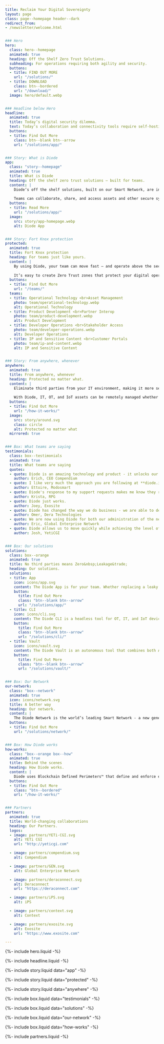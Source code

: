 ```yaml
---
title: Reclaim Your Digital Sovereignty
layout: page
class: page--homepage header--dark
redirect_from:
- /newsletter/welcome.html


### Hero
hero:
  class: hero--homepage
  animated: true
  heading: Off the Shelf Zero Trust Solutions.
  subheading: For operations requiring both agility and security.
  buttons:
  - title: FIND OUT MORE
    url: "/solutions/"
  - title: DOWNLOAD
    class: btn--bordered
    url: "/download/"
  image: hero/default.webp


### Headline below Hero
headline:
  animated: true
  title: Today’s digital security dilemma.
  text: Today’s collaboration and connectivity tools require self-hosting or third-party involvement - burdening teams with cost, complexity, and security compromises. Diode has a better way.
  buttons:
  - title: Find Out More
    class: btn--blank btn--arrow
    url: "/solutions/app/"


### Story: What is Diode
app:
  class: "story--homepage"
  animated: true
  title: What is Diode
  heading: Off the shelf zero trust solutions – built for teams.
  content: |
    Diode’s off the shelf solutions, built on our Smart Network, are intuitive and easy to use.  Your teams can quickly and securely access each other - and their assets – no matter where they are in the world.
    
    Teams can collaborate, share, and access assets and other secure systems without the fear of loss of valuable IP or data.
  buttons:
  - title: Read More
    url: "/solutions/app/"
  image:
    src: story/app-homepage.webp
    alt: Diode App


### Story: Fort Knox protection
protected:
  animated: true
  title: Fort Knox protection
  heading: For teams just like yours.
  content: |
    By using Diode, your team can move fast – and operate above the security level that your organization requires.    
    
    It’s easy to create Zero Trust zones that protect your digital operations and allow your partners to securely interoperate.  Get up and running quickly without burdening your IT team.
  buttons:
  - title: Find Out More
    url: "/teams/"
  teams:
  - title: Operational Technology <br>Asset Management
    photo: team/operational-technology.webp
    alt: Operational Technology
  - title: Product Development <br>Partner Interop
    photo: team/product-development.webp
    alt: Product Development
  - title: Developer Operations <br>Stakeholder Access
    photo: team/developer-operations.webp
    alt: Developer Operations
  - title: IP and Sensitive Content <br>Customer Portals
    photo: team/ip-and-content.webp
    alt: IP and Sensitive Content


### Story: From anywhere, whenever
anywhere:
  animated: true
  title: From anywhere, whenever
  heading: Protected no matter what.
  content: |
    Eliminate third parties from your IT environment, making it more secure than any managed SSE or Cloud VPN solution.
  
    With Diode, IT, OT, and IoT assets can be remotely managed whether they are on-site, in the cloud, or set up in a hybrid environment – all without leaking data, identifiable information, or behaviors.
  buttons:
  - title: Find Out More
    url: "/how-it-works/"
  image:
    src: story/around.svg
    class: circle
    alt: Protected no matter what
  mirrored: true


### Box: What teams are saying
testimonials:
  class: box--testimonials
  animated: true
  title: What teams are saying
  quotes:
  - quote: Diode is an amazing technology and product - it unlocks our software for use in regulated and sensitive environments.
    author: Erich, CEO Compendium
  - quote: I like very much the approach you are following at **diode.io** and am migrating to diode to have full remote control via ssh.
    author: Ettoire, Modosmart
  - quote: Diode's response to my support requests makes me know they really care about all of their customers.
    author: Krista, RPG
  - quote: Diode just works.
    author: Joey, Exosite
  - quote: Diode has changed the way we do business - we are able to deploy MES components and environments fully GDPR compliant and have created a Diode-based product line.
    author: Omer, Dera Technologies
  - quote: We are now using Diode for both our administration of the network and for our financial interactions with portfolio companies.  This tool has changed how we do business.
    author: Eric, Global Enterprise Network
  - quote: Diode allows us to move quickly while achieving the level of information protection for the communities and industries we serve.
    author: Josh, YetiCGI


### Box: Our solutions
solutions:
  class: box--orange
  animated: true
  title: No third parties means Zero&nbsp;Leakage&trade;
  heading: Our solutions.
  solutions:
  - title: App
    icon: icons/app.svg
    content: The Diode App is for your team. Whether replacing a leaky chat app, sharing files E2EE, securing a server dashboard, or deploying advanced OT assets, our app unlocks the power of Diode for people.
    button:
      title: Find Out More
      class: "btn--blank btn--arrow"
      url: "/solutions/app/"
  - title: CLI
    icon: icons/cli.svg
    content: The Diode CLI is a headless tool for OT, IT, and IoT devices. It can be used stand-alone to secure autonomous systems, and/or in concert with team members using the Diode App.
    button:
      title: Find Out More
      class: "btn--blank btn--arrow"
      url: "/solutions/cli/"
  - title: Vault
    icon: icons/vault.svg
    content: The Diode Vault is an autonomous tool that combines both App and CLI features in a small box or cloud appliance. 24-7 availability, backup, and geo-access for your team and assets.
    button:
      title: Find Out More
      class: "btn--blank btn--arrow"
      url: "/solutions/vault/"


### Box: Our Network
our-network:
  class: "box--network"
  animated: true
  icon: icons/network.svg
  title: A better way
  heading: Our network.
  content: |
    The Diode Network is the world’s leading Smart Network - a new generation of zero trust software defined networks based on hardened blockchain technology. Think ad hoc E2EE perimeters.
  buttons:
  - title: Find Out More
    url: "/solutions/network/"


### Box: How Diode works
how-works:
  class: "box--orange box--how"
  animated: true
  title: Behind the scenes
  heading: How Diode works.
  content: |
    Diode uses Blockchain Defined Perimeters™ that define and enforce end-to-end encrypted application zones without managed servers.
  buttons:
  - title: Find Out More
    class: "btn--bordered"
    url: "/how-it-works/"


### Partners
partners:
  animated: true
  title: World-changing collaborations
  heading: Our Partners.
  logos:
  - image: partners/YETi-CGI.svg
    alt: YETi CGI
    url: "http://yeticgi.com"

  - image: partners/compendium.svg
    alt: Compendium

  - image: partners/GEN.svg
    alt: Global Enterprise Network

  - image: partners/deraconnect.svg
    alt: Deraconnect
    url: "https://deraconnect.com"

  - image: partners/iPS.svg
    alt: iPS

  - image: partners/context.svg
    alt: Context

  - image: partners/exosite.svg
    alt: Exosite
    url: "https://www.exosite.com"

---
```


{%- include hero.liquid -%}

{%- include headline.liquid -%}

{%- include story.liquid data="app" -%}

{%- include story.liquid data="protected" -%}

{%- include story.liquid data="anywhere" -%}

{%- include box.liquid data="testimonials" -%}

{%- include box.liquid data="solutions" -%}

{%- include box.liquid data="our-network" -%}

{%- include box.liquid data="how-works" -%}

{%- include partners.liquid -%}
